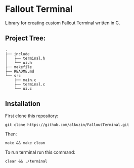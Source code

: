 # Fallout Terminal
Library for creating custom Fallout Terminal written in C.
## Project Tree:
```
.
├── include
│   ├── terminal.h
│   └── ui.h
├── makefile
├── README.md
└── src
    ├── main.c
    ├── terminal.c
    └── ui.c
```
## Installation
First clone this repository:
```console
git clone https://github.com/alkuzin/FalloutTerminal.git
```
Then:
```console
make && make clean
```
To run terminal run this command:
```
clear && ./terminal
```